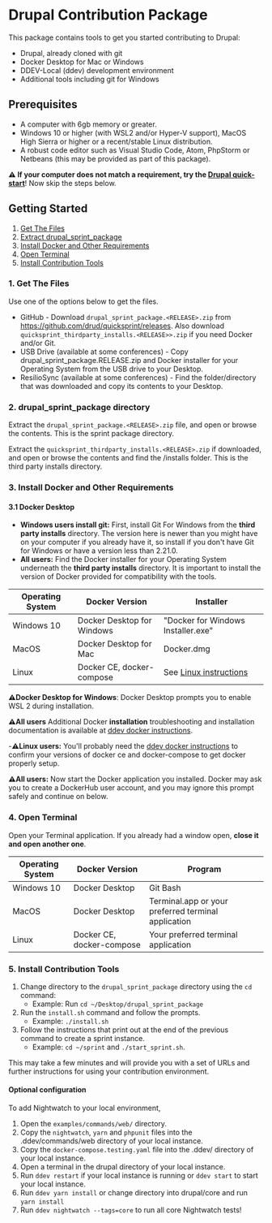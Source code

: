 # Drupal Contribution Package

This package contains tools to get you started contributing to Drupal:

* Drupal, already cloned with git
* Docker Desktop for Mac or Windows
* DDEV-Local (ddev) development environment
* Additional tools including git for Windows

## Prerequisites

* A computer with 6gb memory or greater.
* Windows 10 or higher (with WSL2 and/or Hyper-V support), MacOS High Sierra or higher or a recent/stable Linux distribution.
* A robust code editor such as Visual Studio Code, Atom, PhpStorm or Netbeans (this may be provided as part of this package).

**⚠️ If your computer does not match a requirement, try the [Drupal quick-start](https://www.drupal.org/docs/8/install/quick-start-launch-a-local-demo-version-of-drupal-8-using-4-brief-steps)**! Now skip the steps below.

## Getting Started

1. [Get The Files](#get-the-files)
2. [Extract drupal_sprint_package](#extract-files)
3. [Install Docker and Other Requirements](#install)
4. [Open Terminal](#open-terminal)
5. [Install Contribution Tools](#install-tools)

<a name="get-the-files"></a>
### 1. Get The Files

Use one of the options below to get the files.

* GitHub - Download `drupal_sprint_package.<RELEASE>.zip` from https://github.com/drud/quicksprint/releases. Also download `quicksprint_thirdparty_installs.<RELEASE>>.zip` if you need Docker and/or Git.
* USB Drive (available at some conferences) - Copy drupal_sprint_package.RELEASE.zip and Docker installer for your Operating System from the USB drive to your Desktop.
* ResilioSync (available at some conferences) - Find the folder/directory that was downloaded and copy its contents to your Desktop.


<a name="extract-files"></a>
### 2. drupal_sprint_package directory

Extract the `drupal_sprint_package.<RELEASE>.zip` file, and open or browse the contents. This is the sprint package directory.

Extract the `quicksprint_thirdparty_installs.<RELEASE>.zip` if downloaded, and open or browse the contents and find the /installs folder. This is the third party installs directory.

<a name="install"></a>
### 3. Install Docker and Other Requirements

#### 3.1 Docker Desktop

* **Windows users install git:** First, install Git For Windows from the **third party installs** directory. The version here is newer than you might have on your computer if you already have it, so install if you don't have Git for Windows or have a version less than 2.21.0.
* **All users:** Find the Docker installer for your Operating System underneath the **third party installs** directory. It is important to install the version of Docker provided for compatibility with the tools.

 Operating System | Docker Version             | Installer
 ---------------- | -------------------------- | -----------------
 Windows 10       | Docker Desktop for Windows | "Docker for Windows Installer.exe"
 MacOS            | Docker Desktop for Mac     | Docker.dmg
 Linux            | Docker CE, docker-compose  | See [Linux instructions](https://docs.docker.com/engine/install/#server)

**⚠️Docker Desktop for Windows**: Docker Desktop prompts you to enable WSL 2 during installation.

**⚠️All users** Additional Docker **installation** troubleshooting and installation documentation is available at [ddev docker instructions](https://ddev.readthedocs.io/en/stable/users/docker_installation/).

-**⚠️Linux users:** You'll probably need the [ddev docker instructions](https://ddev.readthedocs.io/en/stable/users/docker_installation/) to confirm your versions of docker ce and docker-compose to get docker properly setup.

**⚠️All users:** Now start the Docker application you installed. Docker may ask you to create a DockerHub user account, and you may ignore this prompt safely and continue on below.

<a name="open-terminal"></a>
### 4. Open Terminal

Open your Terminal application. If you already had a window open, **close it and open another one**.

Operating System | Docker Version             | Program
---------------- | -------------------------- | ----------------
Windows 10       | Docker Desktop             | Git Bash
MacOS            | Docker Desktop             | Terminal.app or your preferred terminal application
Linux            | Docker CE, docker-compose  | Your preferred terminal application

<a name="install-tools"></a>
### 5. Install Contribution Tools

1. Change directory to the `drupal_sprint_package` directory using the `cd` command:
   * Example: Run `cd ~/Desktop/drupal_sprint_package`
2. Run the `install.sh` command and follow the prompts.
   * Example: `./install.sh`
3. Follow the instructions that print out at the end of the previous command to create a sprint instance.
   * Example: `cd ~/sprint` and `./start_sprint.sh`.

This may take a few minutes and will provide you with a set of URLs and further instructions for using your contribution environment.

#### Optional configuration

To add Nightwatch to your local environment,

1. Open the `examples/commands/web/` directory.
2. Copy the `nightwatch`, `yarn` and `phpunit` files into the .ddev/commands/web directory of your local instance.
3. Copy the `docker-compose.testing.yaml` file into the .ddev/ directory of your local instance.
4. Open a terminal in the drupal directory of your local instance.
5. Run `ddev restart` if your local instance is running or `ddev start` to start your local instance.
6. Run `ddev yarn install` or change directory into drupal/core and run `yarn install`
7. Run `ddev nightwatch --tags=core` to run all core Nightwatch tests!

